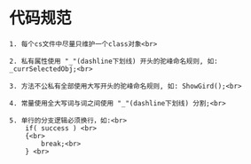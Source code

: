 # 代码规范
    1. 每个cs文件中尽量只维护一个class对象<br>
    
    2. 私有属性使用 "_"(dashline下划线) 开头的驼峰命名规则, 如: _currSelectedObj;<br>
    
    3. 方法不公私有全部使用大写开头的驼峰命名规则, 如: ShowGird();<br>
    
    4. 常量使用全大写词与词之间使用 "_"(dashline下划线) 分割;<br>
    
    5. 单行的分支逻辑必须换行，如:<br>
        if( success ) <br>
        {<br>
            break;<br>
        } <br>
        
